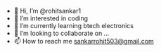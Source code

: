 - 👋 Hi, I’m @rohitsankar1
- 👀 I’m interested in coding 
- 🌱 I’m currently learning btech electronics 
- 💞️ I’m looking to collaborate on ...
- 📫 How to reach me sankarrohit503@gmail.com

<!---
rohitsankar1/rohitsankar1 is a ✨ special ✨ repository because its `README.md` (this file) appears on your GitHub profile.
You can click the Preview link to take a look at your changes.
--->
